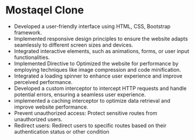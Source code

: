 <h1> Mostaqel Clone </h1>

<ul>
<li> Developed a user-friendly interface using HTML, CSS, Bootstrap framework.</li>
<li> Implemented responsive design principles to ensure the website adapts seamlessly to different screen sizes and devices.</li>
<li> Integrated interactive elements, such as animations, forms, or user input functionalities.</li>
<li> Implemented Directive to Optimized the website for performance by employing techniques like image compression and code minification.</li>
<li> Integrated a loading spinner to enhance user experience and improve perceived performance.</li>
<li> Developed a custom interceptor to intercept HTTP requests and handle potential errors, ensuring a seamless user experience.</li>
<li> implemented a caching interceptor to optimize data retrieval and improve website performance. </li>
<li>  Prevent unauthorized access: Protect sensitive routes from unauthorized users.</li>
<li>Redirect users: Redirect users to specific routes based on their authentication status or other condition  </li>
</ul>

